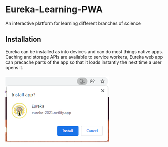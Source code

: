 # Eureka-Learning-PWA

An interactive platform for learning different branches of science

## Installation

Eureka can be installed as into devices and can do most things native apps.<br>
Caching and storage APIs are available to service workers, Eureka web app can precache parts of the app so that it loads instantly the next time a user opens it.<br><br>
<img src="https://github.com/mart-anthony-stark/Eureka-Learning-PWA/blob/main/screenshots/installation.png?raw=true" alt="installation" />

